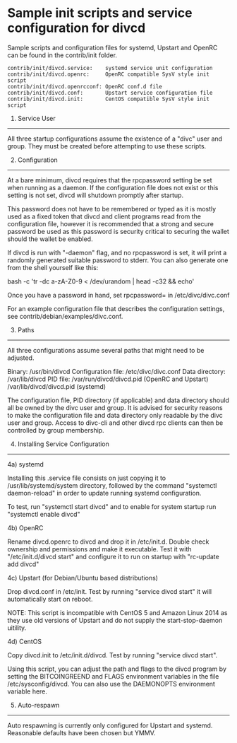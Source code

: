 Sample init scripts and service configuration for divcd
==========================================================

Sample scripts and configuration files for systemd, Upstart and OpenRC
can be found in the contrib/init folder.

    contrib/init/divcd.service:    systemd service unit configuration
    contrib/init/divcd.openrc:     OpenRC compatible SysV style init script
    contrib/init/divcd.openrcconf: OpenRC conf.d file
    contrib/init/divcd.conf:       Upstart service configuration file
    contrib/init/divcd.init:       CentOS compatible SysV style init script

1. Service User
---------------------------------

All three startup configurations assume the existence of a "divc" user
and group.  They must be created before attempting to use these scripts.

2. Configuration
---------------------------------

At a bare minimum, divcd requires that the rpcpassword setting be set
when running as a daemon.  If the configuration file does not exist or this
setting is not set, divcd will shutdown promptly after startup.

This password does not have to be remembered or typed as it is mostly used
as a fixed token that divcd and client programs read from the configuration
file, however it is recommended that a strong and secure password be used
as this password is security critical to securing the wallet should the
wallet be enabled.

If divcd is run with "-daemon" flag, and no rpcpassword is set, it will
print a randomly generated suitable password to stderr.  You can also
generate one from the shell yourself like this:

bash -c 'tr -dc a-zA-Z0-9 < /dev/urandom | head -c32 && echo'

Once you have a password in hand, set rpcpassword= in /etc/divc/divc.conf

For an example configuration file that describes the configuration settings,
see contrib/debian/examples/divc.conf.

3. Paths
---------------------------------

All three configurations assume several paths that might need to be adjusted.

Binary:              /usr/bin/divcd
Configuration file:  /etc/divc/divc.conf
Data directory:      /var/lib/divcd
PID file:            /var/run/divcd/divcd.pid (OpenRC and Upstart)
                     /var/lib/divcd/divcd.pid (systemd)

The configuration file, PID directory (if applicable) and data directory
should all be owned by the divc user and group.  It is advised for security
reasons to make the configuration file and data directory only readable by the
divc user and group.  Access to divc-cli and other divcd rpc clients
can then be controlled by group membership.

4. Installing Service Configuration
-----------------------------------

4a) systemd

Installing this .service file consists on just copying it to
/usr/lib/systemd/system directory, followed by the command
"systemctl daemon-reload" in order to update running systemd configuration.

To test, run "systemctl start divcd" and to enable for system startup run
"systemctl enable divcd"

4b) OpenRC

Rename divcd.openrc to divcd and drop it in /etc/init.d.  Double
check ownership and permissions and make it executable.  Test it with
"/etc/init.d/divcd start" and configure it to run on startup with
"rc-update add divcd"

4c) Upstart (for Debian/Ubuntu based distributions)

Drop divcd.conf in /etc/init.  Test by running "service divcd start"
it will automatically start on reboot.

NOTE: This script is incompatible with CentOS 5 and Amazon Linux 2014 as they
use old versions of Upstart and do not supply the start-stop-daemon uitility.

4d) CentOS

Copy divcd.init to /etc/init.d/divcd. Test by running "service divcd start".

Using this script, you can adjust the path and flags to the divcd program by
setting the BITCOINGREEND and FLAGS environment variables in the file
/etc/sysconfig/divcd. You can also use the DAEMONOPTS environment variable here.

5. Auto-respawn
-----------------------------------

Auto respawning is currently only configured for Upstart and systemd.
Reasonable defaults have been chosen but YMMV.
